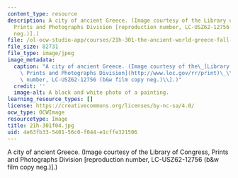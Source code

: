 ```yaml
---
content_type: resource
description: A city of ancient Greece. (Image courtesy of the Library of Congress,
  Prints and Photographs Division [reproduction number, LC-USZ62-12756 (b&w film copy
  neg.)].)
file: /ol-ocw-studio-app/courses/21h-301-the-ancient-world-greece-fall-2004/4e63fb33540156c0f044e1cffe321506_21h-301f04.jpg
file_size: 82731
file_type: image/jpeg
image_metadata:
  caption: "A city of ancient Greece. (Image courtesy of the\_[Library of Congress,\
    \ Prints and Photographs Division](http://www.loc.gov/rr/print)\_\\[reproduction\
    \ number, LC-USZ62-12756 (b&w film copy neg.)\\].)"
  credit: ''
  image-alt: A black and white photo of a painting.
learning_resource_types: []
license: https://creativecommons.org/licenses/by-nc-sa/4.0/
ocw_type: OCWImage
resourcetype: Image
title: 21h-301f04.jpg
uid: 4e63fb33-5401-56c0-f044-e1cffe321506
---
```

A city of ancient Greece. (Image courtesy of the Library of Congress, Prints and Photographs Division [reproduction number, LC-USZ62-12756 (b&w film copy neg.)].)